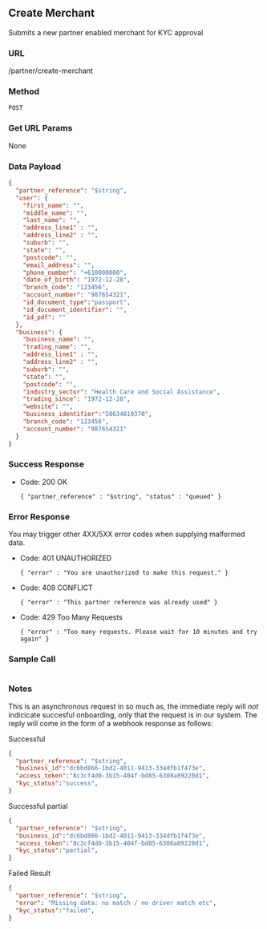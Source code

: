## Create Merchant

Submits a new partner enabled merchant for KYC approval 

### URL

  /partner/create-merchant

### Method

  `POST`
  
### Get URL Params

None

### Data Payload

```json
{
  "partner_reference": "$string",
  "user": {
    "first_name": "",
    "middle_name": "",
    "last_name": "",
    "address_line1" : "",
    "address_line2" : "",
    "suburb": "",
    "state": "",
    "postcode": "",
    "email_address": "",
    "phone_number": "+610000000",
    "date_of_birth": "1972-12-28",
    "branch_code": "123456",
    "account_number": "987654321",
    "id_document_type":"passport",
    "id_document_identifier": "",
    "id_pdf": ""
  },
  "business": {
    "business_name": "",
    "trading_name": "",
    "address_line1" : "",
    "address_line2" : "",
    "suburb": "",
    "state": "",
    "postcode": "",
    "industry_sector": "Health Care and Social Assistance",
    "trading_since": "1972-12-28",
    "website": "",
    "business_identifier":"58634810370",
    "branch_code": "123456",
    "account_number": "987654321"
  }
}
```

### Success Response

  * Code: 200 OK

    `{ "partner_reference" : "$string", "status" : "queued" }`

### Error Response

You may trigger other 4XX/5XX error codes when supplying malformed data.

  * Code: 401 UNAUTHORIZED
  
    `{ "error" : "You are unauthorized to make this request." }`

  * Code: 409 CONFLICT
  
    `{ "error" : "This partner reference was already used" }`

  * Code: 429 Too Many Requests
  
    `{ "error" : "Too many requests. Please wait for 10 minutes and try again" }`

### Sample Call

  ```javascript
  ```

### Notes

This is an asynchronous request in so much as, the immediate reply will _not_ indicicate
succesful onboarding, only that the request is in our system. The reply will come in the form of a webhook response as follows:

Successful

```json
{
  "partner_reference": "$string",
  "business_id":"dc6bd866-1bd2-4011-9413-334dfb1f473e",
  "access_token":"8c3cf4d0-3b15-404f-bd85-6308a89220d1",
  "kyc_status":"success",
}
```

Successful partial

```json
{
  "partner_reference": "$string",
  "business_id":"dc6bd866-1bd2-4011-9413-334dfb1f473e",
  "access_token":"8c3cf4d0-3b15-404f-bd85-6308a89220d1",
  "kyc_status":"partial",
}
```

Failed Result

```json
{
  "partner_reference": "$string",
  "error": "Missing data: no match / no driver match etc",
  "kyc_status":"failed",
}
```
